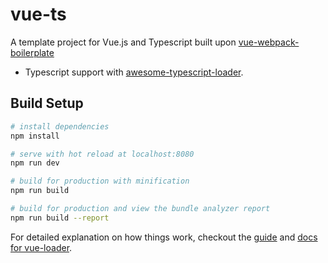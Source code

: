 # vue-ts

A template project for Vue.js and Typescript built upon [vue-webpack-boilerplate](https://github.com/vuejs-templates/webpack)

* Typescript support with [awesome-typescript-loader](https://github.com/s-panferov/awesome-typescript-loader).

## Build Setup

``` bash
# install dependencies
npm install

# serve with hot reload at localhost:8080
npm run dev

# build for production with minification
npm run build

# build for production and view the bundle analyzer report
npm run build --report
```

For detailed explanation on how things work, checkout the [guide](http://vuejs-templates.github.io/webpack/) and [docs for vue-loader](http://vuejs.github.io/vue-loader).
